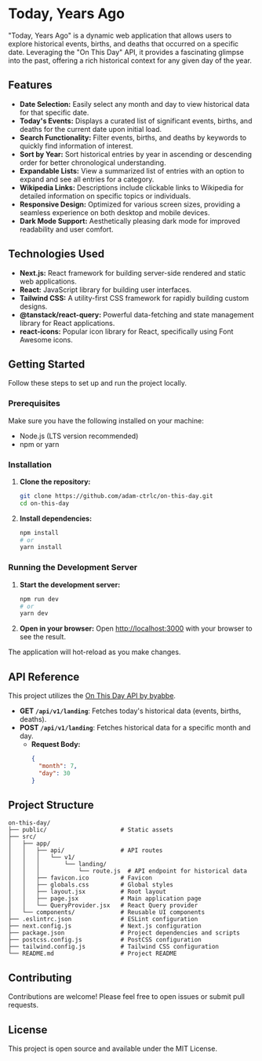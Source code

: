 # Today, Years Ago

"Today, Years Ago" is a dynamic web application that allows users to explore historical events, births, and deaths that occurred on a specific date. Leveraging the "On This Day" API, it provides a fascinating glimpse into the past, offering a rich historical context for any given day of the year.

## Features

- **Date Selection:** Easily select any month and day to view historical data for that specific date.
- **Today's Events:** Displays a curated list of significant events, births, and deaths for the current date upon initial load.
- **Search Functionality:** Filter events, births, and deaths by keywords to quickly find information of interest.
- **Sort by Year:** Sort historical entries by year in ascending or descending order for better chronological understanding.
- **Expandable Lists:** View a summarized list of entries with an option to expand and see all entries for a category.
- **Wikipedia Links:** Descriptions include clickable links to Wikipedia for detailed information on specific topics or individuals.
- **Responsive Design:** Optimized for various screen sizes, providing a seamless experience on both desktop and mobile devices.
- **Dark Mode Support:** Aesthetically pleasing dark mode for improved readability and user comfort.

## Technologies Used

- **Next.js:** React framework for building server-side rendered and static web applications.
- **React:** JavaScript library for building user interfaces.
- **Tailwind CSS:** A utility-first CSS framework for rapidly building custom designs.
- **@tanstack/react-query:** Powerful data-fetching and state management library for React applications.
- **react-icons:** Popular icon library for React, specifically using Font Awesome icons.

## Getting Started

Follow these steps to set up and run the project locally.

### Prerequisites

Make sure you have the following installed on your machine:

- Node.js (LTS version recommended)
- npm or yarn

### Installation

1.  **Clone the repository:**

    ```bash
    git clone https://github.com/adam-ctrlc/on-this-day.git
    cd on-this-day
    ```

2.  **Install dependencies:**
    ```bash
    npm install
    # or
    yarn install
    ```

### Running the Development Server

1.  **Start the development server:**

    ```bash
    npm run dev
    # or
    yarn dev
    ```

2.  **Open in your browser:**
    Open [http://localhost:3000](http://localhost:3000) with your browser to see the result.

The application will hot-reload as you make changes.

## API Reference

This project utilizes the [On This Day API by byabbe](https://byabbe.se/on-this-day).

- **GET `/api/v1/landing`**: Fetches today's historical data (events, births, deaths).
- **POST `/api/v1/landing`**: Fetches historical data for a specific month and day.
  - **Request Body:**
    ```json
    {
      "month": 7,
      "day": 30
    }
    ```

## Project Structure

```
on-this-day/
├── public/                     # Static assets
├── src/
│   ├── app/
│   │   ├── api/                # API routes
│   │   │   └── v1/
│   │   │       └── landing/
│   │   │           └── route.js  # API endpoint for historical data
│   │   ├── favicon.ico         # Favicon
│   │   ├── globals.css         # Global styles
│   │   ├── layout.jsx          # Root layout
│   │   ├── page.jsx            # Main application page
│   │   └── QueryProvider.jsx   # React Query provider
│   └── components/             # Reusable UI components
├── .eslintrc.json              # ESLint configuration
├── next.config.js              # Next.js configuration
├── package.json                # Project dependencies and scripts
├── postcss.config.js           # PostCSS configuration
├── tailwind.config.js          # Tailwind CSS configuration
└── README.md                   # Project README
```

## Contributing

Contributions are welcome! Please feel free to open issues or submit pull requests.

## License

This project is open source and available under the MIT License.
